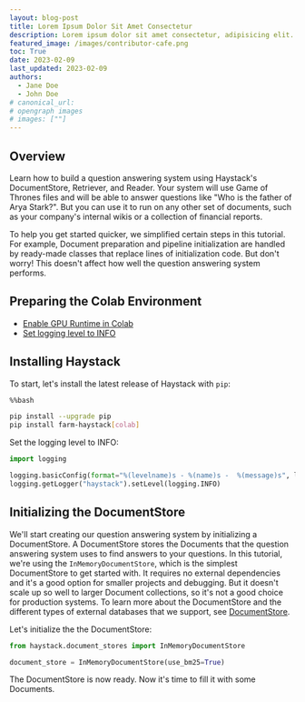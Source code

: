 ```yaml
---
layout: blog-post
title: Lorem Ipsum Dolor Sit Amet Consectetur
description: Lorem ipsum dolor sit amet consectetur, adipisicing elit. Excepturi voluptas fuga repellat unde amet architecto, voluptate quas vitae tempora et.
featured_image: /images/contributor-cafe.png
toc: True
date: 2023-02-09
last_updated: 2023-02-09
authors:
  - Jane Doe
  - John Doe
# canonical_url:
# opengraph images
# images: [""]
---
```


## Overview

Learn how to build a question answering system using Haystack's DocumentStore, Retriever, and Reader. Your system will use Game of Thrones files and will be able to answer questions like "Who is the father of Arya Stark?". But you can use it to run on any other set of documents, such as your company's internal wikis or a collection of financial reports.

To help you get started quicker, we simplified certain steps in this tutorial. For example, Document preparation and pipeline initialization are handled by ready-made classes that replace lines of initialization code. But don't worry! This doesn't affect how well the question answering system performs.

## Preparing the Colab Environment

- [Enable GPU Runtime in Colab](https://docs.haystack.deepset.ai/docs/enabling-gpu-acceleration#enabling-the-gpu-in-colab)
- [Set logging level to INFO](https://docs.haystack.deepset.ai/docs/log-level)

## Installing Haystack

To start, let's install the latest release of Haystack with `pip`:

```bash
%%bash

pip install --upgrade pip
pip install farm-haystack[colab]
```

Set the logging level to INFO:

```python
import logging

logging.basicConfig(format="%(levelname)s - %(name)s -  %(message)s", level=logging.WARNING)
logging.getLogger("haystack").setLevel(logging.INFO)
```

## Initializing the DocumentStore

We'll start creating our question answering system by initializing a DocumentStore. A DocumentStore stores the Documents that the question answering system uses to find answers to your questions. In this tutorial, we're using the `InMemoryDocumentStore`, which is the simplest DocumentStore to get started with. It requires no external dependencies and it's a good option for smaller projects and debugging. But it doesn't scale up so well to larger Document collections, so it's not a good choice for production systems. To learn more about the DocumentStore and the different types of external databases that we support, see [DocumentStore](https://docs.haystack.deepset.ai/docs/document_store).

Let's initialize the the DocumentStore:

```python
from haystack.document_stores import InMemoryDocumentStore

document_store = InMemoryDocumentStore(use_bm25=True)
```

The DocumentStore is now ready. Now it's time to fill it with some Documents.